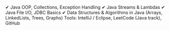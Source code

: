 ✔ Java OOP, Collections, Exception Handling
✔ Java Streams & Lambdas
✔ Java File I/O, JDBC Basics
✔ Data Structures & Algorithms in Java (Arrays, LinkedLists, Trees, Graphs)
Tools: IntelliJ / Eclipse, LeetCode (Java track), GitHub
